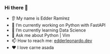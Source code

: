 ### Hi there 👋

- 👂 My name is Edder Ramírez
- 🔭 I’m currently working on Python with FastAPI
- 🌱 I’m currently learning Data Science
- 💬 Ask me about Python | Vim
- 📫 How to reach me: [edderleonardo.dev](https://edderleonardo.dev/)
- ❤️ I love carne asada

